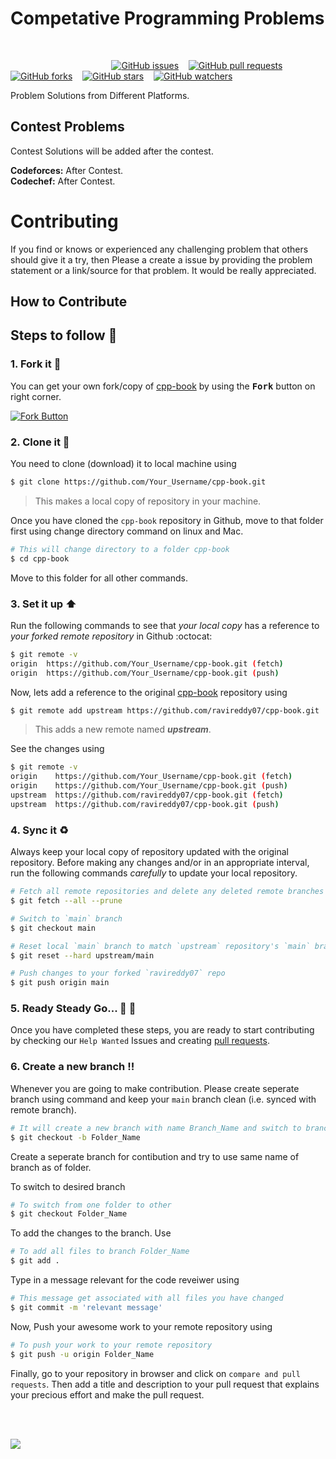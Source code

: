 # Competative Programming Problems

<br/>

&nbsp;&nbsp;&nbsp;&nbsp;&nbsp;&nbsp;&nbsp;&nbsp;&nbsp;&nbsp;&nbsp;&nbsp;&nbsp;&nbsp;&nbsp;&nbsp;&nbsp;&nbsp;&nbsp;&nbsp;&nbsp;&nbsp;&nbsp;&nbsp;&nbsp;&nbsp;&nbsp;&nbsp;&nbsp;&nbsp;&nbsp;&nbsp;&nbsp;&nbsp;&nbsp;&nbsp;&nbsp;&nbsp;&nbsp;&nbsp;
[![GitHub issues](https://img.shields.io/github/issues/ravireddy07/cpp-book.svg)](https://github.com/ravireddy07/cpp-book/issues)&nbsp;&nbsp;&nbsp;
[![GitHub pull requests](https://img.shields.io/github/issues-pr/ravireddy07/cpp-book.svg)](https://github.com/ravireddy07/cpp-book/pulls)&nbsp;&nbsp;&nbsp;
[![GitHub forks](https://img.shields.io/github/forks/ravireddy07/cpp-book.svg?style=social&label=Fork)](https://github.com/ravireddy07/cpp-book/network)&nbsp;&nbsp;&nbsp;
[![GitHub stars](https://img.shields.io/github/stars/ravireddy07/cpp-book.svg?style=social&label=Stars)](https://github.com/ravireddy07/cpp-book/stargazers)&nbsp;&nbsp;&nbsp;
[![GitHub watchers](https://img.shields.io/github/watchers/ravireddy07/cpp-book.svg?style=social&label=Watch)](https://github.com/ravireddy07/cpp-book/watchers)&nbsp;&nbsp;&nbsp;

Problem Solutions from Different Platforms.
<br/>

## Contest Problems

Contest Solutions will be added after the contest.
</br>

**Codeforces:** After Contest.</br>
**Codechef:** After Contest.
</br>

# Contributing

If you find or knows or experienced any challenging problem that others should give it a try, then Please a create a issue by providing the problem statement or a link/source for that problem. It would be really appreciated.

## How to Contribute
## Steps to follow :scroll:

### 1. Fork it :fork_and_knife:

You can get your own fork/copy of [cpp-book](https://github.com/ravireddy07/cpp-book) by using the <kbd><b>Fork</b></kbd></a> button on right corner.

 [![Fork Button](https://help.github.com/assets/images/help/repository/fork_button.jpg)](https://github.com/ravireddy07/cpp-book)

### 2. Clone it :busts_in_silhouette:

You need to clone (download) it to local machine using

```sh
$ git clone https://github.com/Your_Username/cpp-book.git
```

> This makes a local copy of repository in your machine.

Once you have cloned the `cpp-book` repository in Github, move to that folder first using change directory command on linux and Mac.

```sh
# This will change directory to a folder cpp-book
$ cd cpp-book
```

Move to this folder for all other commands.

### 3. Set it up :arrow_up:

Run the following commands to see that *your local copy* has a reference to *your forked remote repository* in Github :octocat:

```sh
$ git remote -v
origin  https://github.com/Your_Username/cpp-book.git (fetch)
origin  https://github.com/Your_Username/cpp-book.git (push)
```

Now, lets add a reference to the original [cpp-book](https://github.com/ravireddy07/cpp-book) repository using

```sh
$ git remote add upstream https://github.com/ravireddy07/cpp-book.git
```

> This adds a new remote named ***upstream***.

See the changes using

```sh
$ git remote -v
origin    https://github.com/Your_Username/cpp-book.git (fetch)
origin    https://github.com/Your_Username/cpp-book.git (push)
upstream  https://github.com/ravireddy07/cpp-book.git (fetch)
upstream  https://github.com/ravireddy07/cpp-book.git (push)
```

### 4. Sync it :recycle:

Always keep your local copy of repository updated with the original repository.
Before making any changes and/or in an appropriate interval, run the following commands *carefully* to update your local repository.

```sh
# Fetch all remote repositories and delete any deleted remote branches
$ git fetch --all --prune

# Switch to `main` branch
$ git checkout main

# Reset local `main` branch to match `upstream` repository's `main` branch
$ git reset --hard upstream/main

# Push changes to your forked `ravireddy07` repo
$ git push origin main
```

### 5. Ready Steady Go... :turtle: :rabbit2:

Once you have completed these steps, you are ready to start contributing by checking our `Help Wanted` Issues and creating [pull requests](https://github.com/ravireddy07/cpp-book/pulls).

### 6. Create a new branch :bangbang:

Whenever you are going to make contribution. Please create seperate branch using command and keep your `main` branch clean (i.e. synced with remote branch).

```sh
# It will create a new branch with name Branch_Name and switch to branch Folder_Name
$ git checkout -b Folder_Name
```

Create a seperate branch for contibution and try to use same name of branch as of folder.

To switch to desired branch

```sh
# To switch from one folder to other
$ git checkout Folder_Name
```

To add the changes to the branch. Use

```sh
# To add all files to branch Folder_Name
$ git add .
```

Type in a message relevant for the code reveiwer using

```sh
# This message get associated with all files you have changed
$ git commit -m 'relevant message'
```

Now, Push your awesome work to your remote repository using

```sh
# To push your work to your remote repository
$ git push -u origin Folder_Name
```

Finally, go to your repository in browser and click on `compare and pull requests`.
Then add a title and description to your pull request that explains your precious effort and make the pull request.

</br></br>
<p align="left"><img src="https://raw.githubusercontent.com/ravireddy07/cpp-book/master/resource/ESCR.gif"/></p>
